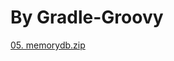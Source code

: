 # By Gradle-Groovy <br>

[05. memorydb.zip](https://github.com/user-attachments/files/16333072/05.memorydb.zip) 

